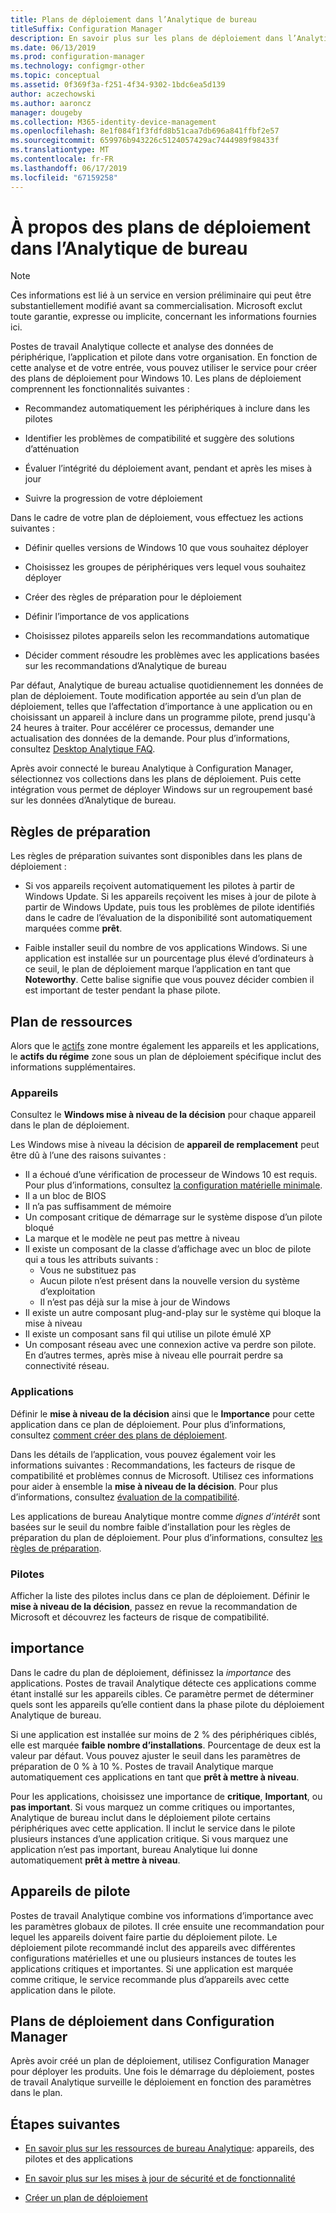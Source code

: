 ```yaml
---
title: Plans de déploiement dans l’Analytique de bureau
titleSuffix: Configuration Manager
description: En savoir plus sur les plans de déploiement dans l’Analytique de bureau.
ms.date: 06/13/2019
ms.prod: configuration-manager
ms.technology: configmgr-other
ms.topic: conceptual
ms.assetid: 0f369f3a-f251-4f34-9302-1bdc6ea5d139
author: aczechowski
ms.author: aaroncz
manager: dougeby
ms.collection: M365-identity-device-management
ms.openlocfilehash: 8e1f084f1f3fdfd8b51caa7db696a841ffbf2e57
ms.sourcegitcommit: 659976b943226c5124057429ac7444989f98433f
ms.translationtype: MT
ms.contentlocale: fr-FR
ms.lasthandoff: 06/17/2019
ms.locfileid: "67159258"
---
```

# <a name="about-deployment-plans-in-desktop-analytics"></a>À propos des plans de déploiement dans l’Analytique de bureau

> [!Note]  
> Ces informations est lié à un service en version préliminaire qui peut être substantiellement modifié avant sa commercialisation. Microsoft exclut toute garantie, expresse ou implicite, concernant les informations fournies ici.  

Postes de travail Analytique collecte et analyse des données de périphérique, l’application et pilote dans votre organisation. En fonction de cette analyse et de votre entrée, vous pouvez utiliser le service pour créer des plans de déploiement pour Windows 10. Les plans de déploiement comprennent les fonctionnalités suivantes :  

- Recommandez automatiquement les périphériques à inclure dans les pilotes  

- Identifier les problèmes de compatibilité et suggère des solutions d’atténuation  

- Évaluer l’intégrité du déploiement avant, pendant et après les mises à jour  

- Suivre la progression de votre déploiement  

Dans le cadre de votre plan de déploiement, vous effectuez les actions suivantes :  

- Définir quelles versions de Windows 10 que vous souhaitez déployer  

- Choisissez les groupes de périphériques vers lequel vous souhaitez déployer  

- Créer des règles de préparation pour le déploiement  

- Définir l’importance de vos applications  

- Choisissez pilotes appareils selon les recommandations automatique  

- Décider comment résoudre les problèmes avec les applications basées sur les recommandations d’Analytique de bureau  

Par défaut, Analytique de bureau actualise quotidiennement les données de plan de déploiement. Toute modification apportée au sein d’un plan de déploiement, telles que l’affectation d’importance à une application ou en choisissant un appareil à inclure dans un programme pilote, prend jusqu'à 24 heures à traiter. Pour accélérer ce processus, demander une actualisation des données de la demande. Pour plus d’informations, consultez [Desktop Analytique FAQ](/sccm/desktop-analytics/faq#can-i-reduce-the-amount-of-time-it-takes-for-data-to-refresh-in-my-desktop-analytics-portal).  

Après avoir connecté le bureau Analytique à Configuration Manager, sélectionnez vos collections dans les plans de déploiement. Puis cette intégration vous permet de déployer Windows sur un regroupement basé sur les données d’Analytique de bureau.



## <a name="readiness-rules"></a>Règles de préparation

Les règles de préparation suivantes sont disponibles dans les plans de déploiement :

- Si vos appareils reçoivent automatiquement les pilotes à partir de Windows Update. Si les appareils reçoivent les mises à jour de pilote à partir de Windows Update, puis tous les problèmes de pilote identifiés dans le cadre de l’évaluation de la disponibilité sont automatiquement marquées comme **prêt**.  

- Faible installer seuil du nombre de vos applications Windows. Si une application est installée sur un pourcentage plus élevé d’ordinateurs à ce seuil, le plan de déploiement marque l’application en tant que **Noteworthy**. Cette balise signifie que vous pouvez décider combien il est important de tester pendant la phase pilote.  


## <a name="plan-assets"></a>Plan de ressources

<!-- 4670224 -->

Alors que le [actifs](/sccm/desktop-analytics/about-assets) zone montre également les appareils et les applications, le **actifs du régime** zone sous un plan de déploiement spécifique inclut des informations supplémentaires.

### <a name="devices"></a>Appareils

Consultez le **Windows mise à niveau de la décision** pour chaque appareil dans le plan de déploiement.

Les Windows mise à niveau la décision de **appareil de remplacement** peut être dû à l’une des raisons suivantes :

- Il a échoué d’une vérification de processeur de Windows 10 est requis. Pour plus d’informations, consultez [la configuration matérielle minimale](https://docs.microsoft.com/windows-hardware/design/minimum/minimum-hardware-requirements-overview#31-processor).
- Il a un bloc de BIOS
- Il n’a pas suffisamment de mémoire
- Un composant critique de démarrage sur le système dispose d’un pilote bloqué
- La marque et le modèle ne peut pas mettre à niveau
- Il existe un composant de la classe d’affichage avec un bloc de pilote qui a tous les attributs suivants :
    - Vous ne substituez pas
    - Aucun pilote n’est présent dans la nouvelle version du système d’exploitation
    - Il n’est pas déjà sur la mise à jour de Windows
- Il existe un autre composant plug-and-play sur le système qui bloque la mise à niveau
- Il existe un composant sans fil qui utilise un pilote émulé XP
- Un composant réseau avec une connexion active va perdre son pilote. En d’autres termes, après mise à niveau elle pourrait perdre sa connectivité réseau.

### <a name="apps"></a>Applications

Définir le **mise à niveau de la décision** ainsi que le **Importance** pour cette application dans ce plan de déploiement. Pour plus d’informations, consultez [comment créer des plans de déploiement](/sccm/desktop-analytics/create-deployment-plans).

Dans les détails de l’application, vous pouvez également voir les informations suivantes : Recommandations, les facteurs de risque de compatibilité et problèmes connus de Microsoft. Utilisez ces informations pour aider à ensemble la **mise à niveau de la décision**. Pour plus d’informations, consultez [évaluation de la compatibilité](/sccm/desktop-analytics/compat-assessment).

Les applications de bureau Analytique montre comme *dignes d’intérêt* sont basées sur le seuil du nombre faible d’installation pour les règles de préparation du plan de déploiement. Pour plus d’informations, consultez [les règles de préparation](/sccm/desktop-analytics/create-deployment-plans#readiness-rules).

### <a name="drivers"></a>Pilotes

Afficher la liste des pilotes inclus dans ce plan de déploiement. Définir le **mise à niveau de la décision**, passez en revue la recommandation de Microsoft et découvrez les facteurs de risque de compatibilité.


## <a name="importance"></a>importance

Dans le cadre du plan de déploiement, définissez la *importance* des applications. Postes de travail Analytique détecte ces applications comme étant installé sur les appareils cibles. Ce paramètre permet de déterminer quels sont les appareils qu’elle contient dans la phase pilote du déploiement Analytique de bureau.

Si une application est installée sur moins de 2 % des périphériques ciblés, elle est marquée **faible nombre d’installations**. Pourcentage de deux est la valeur par défaut. Vous pouvez ajuster le seuil dans les paramètres de préparation de 0 % à 10 %. Postes de travail Analytique marque automatiquement ces applications en tant que **prêt à mettre à niveau**.  

Pour les applications, choisissez une importance de **critique**, **Important**, ou **pas important**. Si vous marquez un comme critiques ou importantes, Analytique de bureau inclut dans le déploiement pilote certains périphériques avec cette application. Il inclut le service dans le pilote plusieurs instances d’une application critique. Si vous marquez une application n’est pas important, bureau Analytique lui donne automatiquement **prêt à mettre à niveau**.



## <a name="pilot-devices"></a>Appareils de pilote

Postes de travail Analytique combine vos informations d’importance avec les paramètres globaux de pilotes. Il crée ensuite une recommandation pour lequel les appareils doivent faire partie du déploiement pilote. Le déploiement pilote recommandé inclut des appareils avec différentes configurations matérielles et une ou plusieurs instances de toutes les applications critiques et importantes. Si une application est marquée comme critique, le service recommande plus d’appareils avec cette application dans le pilote.



## <a name="deployment-plans-in-configuration-manager"></a>Plans de déploiement dans Configuration Manager

Après avoir créé un plan de déploiement, utilisez Configuration Manager pour déployer les produits. Une fois le démarrage du déploiement, postes de travail Analytique surveille le déploiement en fonction des paramètres dans le plan.


## <a name="next-steps"></a>Étapes suivantes

- [En savoir plus sur les ressources de bureau Analytique](/sccm/desktop-analytics/about-assets): appareils, des pilotes et des applications  

- [En savoir plus sur les mises à jour de sécurité et de fonctionnalité](/sccm/desktop-analytics/about-updates)  

- [Créer un plan de déploiement](/sccm/desktop-analytics/create-deployment-plans)  
